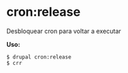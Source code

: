 # cron:release
Desbloquear cron para voltar a executar

**Uso:**
```
$ drupal cron:release 
$ crr  
```
